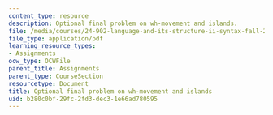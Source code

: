 ```yaml
---
content_type: resource
description: Optional final problem on wh-movement and islands.
file: /media/courses/24-902-language-and-its-structure-ii-syntax-fall-2003/b280c0bf29fc2fd3dec31e66ad780595_practiceps_prob.pdf
file_type: application/pdf
learning_resource_types:
- Assignments
ocw_type: OCWFile
parent_title: Assignments
parent_type: CourseSection
resourcetype: Document
title: Optional final problem on wh-movement and islands
uid: b280c0bf-29fc-2fd3-dec3-1e66ad780595
---
```

